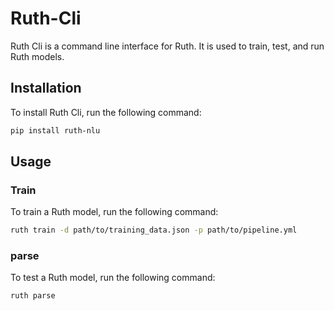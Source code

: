 # Ruth-Cli

Ruth Cli is a command line interface for Ruth. It is used to train, test, and run Ruth models.

## Installation

To install Ruth Cli, run the following command:

```bash
pip install ruth-nlu
```

## 

## Usage

### Train

To train a Ruth model, run the following command:

```bash
ruth train -d path/to/training_data.json -p path/to/pipeline.yml
```

### parse

To test a Ruth model, run the following command:

```bash
ruth parse 
```

